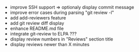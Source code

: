 * improve SSH support => optionaly display commit message
* improve error cases during parsing "git review -l"
* add add-reviewers feature
* add git review diff display
* enhance README.md file
* integrate git-review to ELPA ???
* display review numbers in "Reviews" section title
* display reviews newer than X minutes
